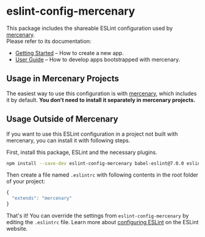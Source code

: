 # eslint-config-mercenary

This package includes the shareable ESLint configuration used by [mercenary](https://github.com/justinsisley/mercenary).  
Please refer to its documentation:

* [Getting Started](https://github.com/justinsisley/mercenary/blob/master/README.md#getting-started) – How to create a new app.
* [User Guide](https://github.com/justinsisley/mercenary/blob/master/packages/react-scripts/template/README.md) – How to develop apps bootstrapped with mercenary.

## Usage in Mercenary Projects

The easiest way to use this configuration is with [mercenary](https://github.com/justinsisley/mercenary), which includes it by default. **You don’t need to install it separately in mercenary projects.**

## Usage Outside of Mercenary

If you want to use this ESLint configuration in a project not built with mercenary, you can install it with following steps.

First, install this package, ESLint and the necessary plugins.

  ```sh
  npm install --save-dev eslint-config-mercenary babel-eslint@7.0.0 eslint@3.8.1 eslint-plugin-import@2.0.1 eslint-plugin-jsx-a11y@2.2.3 eslint-plugin-react@6.4.1
  ```

Then create a file named `.eslintrc` with following contents in the root folder of your project:

  ```js
  {
    "extends": "mercenary"
  }
  ```

  That's it! You can override the settings from `eslint-config-mercenary` by editing the `.eslintrc` file. Learn more about [configuring ESLint](http://eslint.org/docs/user-guide/configuring) on the ESLint website.